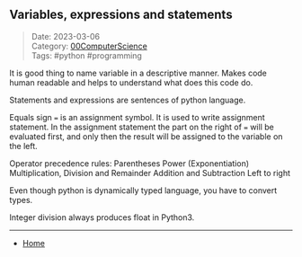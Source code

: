 ## Variables, expressions and statements  
 
>Date: 2023-03-06  
>Category: [00ComputerScience](links/00ComputerScience.md)  
>Tags: #python #programming  

It is good thing to name variable in a descriptive manner. 
Makes code human readable and helps to understand what does this code do.

Statements and expressions are sentences of python language. 

Equals sign `=` is an assignment symbol. It is used to write assignment statement.
In the assignment statement the part on the right of `=` will be evaluated first, and only then the result will be assigned to the variable on the left.

Operator precedence rules:
Parentheses
Power (Exponentiation)
Multiplication, Division and Remainder
Addition and Subtraction
Left to right

Even though python is dynamically typed language, you have to convert types.

Integer division always produces float in Python3.

---
- [Home](https://heartthymes.github.io)
